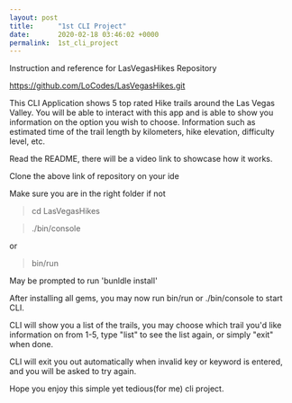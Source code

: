 ```yaml
---
layout: post
title:      "1st CLI Project"
date:       2020-02-18 03:46:02 +0000
permalink:  1st_cli_project
---
```





Instruction and reference for LasVegasHikes Repository 

https://github.com/LoCodes/LasVegasHikes.git

This CLI Application shows 5 top rated Hike trails around  the Las Vegas Valley. You will be able to interact with this app and is able to show you information on the option you wish to choose. Information such as estimated time of the trail length by kilometers, hike elevation, difficulty level,  etc. 

Read the README, there will be a video link to showcase how it works. 


Clone the above link of repository on your ide

Make sure you are in the right folder if not 
> cd LasVegasHikes 

> ./bin/console  

or 

> bin/run 

May  be prompted to run 'bunldle install' 

After installing all gems, you may now run bin/run or ./bin/console to start CLI.


CLI will show you a list of the trails, you may choose which trail you'd like information on from 1-5, type "list" to see the list again, or simply "exit" when done. 

CLI will exit you out automatically when invalid key or keyword is entered, and you will be asked to try again. 


Hope you enjoy this simple yet tedious(for me) cli project. 
